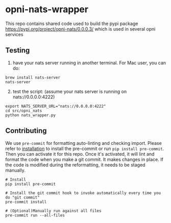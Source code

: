 # opni-nats-wrapper

This repo contains shared code used to build the pypi package https://pypi.org/project/opni-nats/0.0.0.3/ which is used in several opni services

## Testing
1. have your nats server running in another terminal. For Mac user, you can do:
```
brew install nats-server
nats-server
```

2. test the script: (assume your nats server is running on nats://0.0.0.0:4222)
```
export NATS_SERVER_URL="nats://0.0.0.0:4222"
cd src/opni_nats
python nats_wrapper.py
```

## Contributing
We use `pre-commit` for formatting auto-linting and checking import. Please refer to [installation](https://pre-commit.com/#installation) to install the pre-commit or run `pip install pre-commit`. Then you can activate it for this repo. Once it's activated, it will lint and format the code when you make a git commit. It makes changes in place. If the code is modified during the reformatting, it needs to be staged manually.

```
# Install
pip install pre-commit

# Install the git commit hook to invoke automatically every time you do "git commit"
pre-commit install

# (Optional)Manually run against all files
pre-commit run --all-files
```
